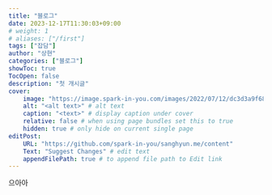 ```yaml
---
title: "블로그"
date: 2023-12-17T11:30:03+09:00
# weight: 1
# aliases: ["/first"]
tags: ["잡담"]
author: "상현"
categories: ["블로그"]
showToc: true
TocOpen: false
description: "첫 개시글"
cover:
    image: "https://image.spark-in-you.com/images/2022/07/12/dc3d3a9f68fe3fb408a01dd6e38a250e.jpg" # image path/url
    alt: "<alt text>" # alt text
    caption: "<text>" # display caption under cover
    relative: false # when using page bundles set this to true
    hidden: true # only hide on current single page
editPost:
    URL: "https://github.com/spark-in-you/sanghyun.me/content"
    Text: "Suggest Changes" # edit text
    appendFilePath: true # to append file path to Edit link
---
```

으아아